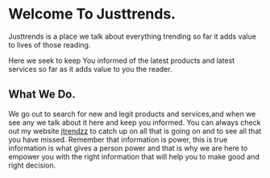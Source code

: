 # Welcome To Justtrends. 

Justtrends is a place we talk about everything trending so far it adds value to lives of those reading.

Here we seek to keep You informed of the latest products and latest services so far as it adds value to you the reader.

## What We Do.

We go out to search for new and legit products and services,and when we see any we talk about it here and keep you informed. You can always check out my website [jtrendzz](https://jtrendzz.com.ng) to catch up on all that is going on and to see all that you have missed.
Remember that information is power, this is true information is what gives a person power and that is why we are here to empower you with the right information that will help you to make good and right decision.
